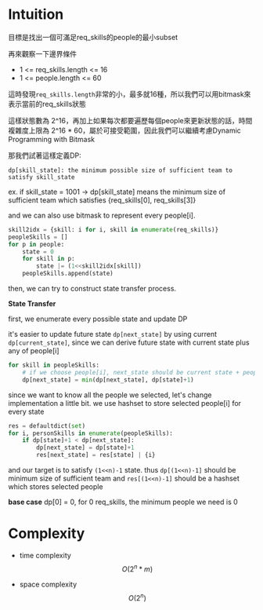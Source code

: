 # Intuition

目標是找出一個可滿足req_skills的people的最小subset

再來觀察一下邊界條件
- 1 <= req_skills.length <= 16
- 1 <= people.length <= 60

這時發現`req_skills.length`非常的小，最多就16種，所以我們可以用bitmask來表示當前的req_skills狀態

這樣狀態數為 2^16，再加上如果每次都要遍歷每個people來更新狀態的話，時間複雜度上限為 2^16 * 60，屬於可接受範圍，因此我們可以繼續考慮Dynamic Programming with Bitmask

那我們試著這樣定義DP:

`dp[skill_state]: the minimum possible size of sufficient team to satisfy skill_state`

ex. if skill_state = 1001 -> dp[skill_state] means the minimum size of sufficient team which satisfies {req_skills[0], req_skills[3]}

and we can also use bitmask to represent every people[i].

```py
skill2idx = {skill: i for i, skill in enumerate(req_skills)}
peopleSkills = []
for p in people:
    state = 0
    for skill in p:
        state |= (1<<skill2idx[skill])
    peopleSkills.append(state)
```

then, we can try to construct state transfer process.

**State Transfer**

first, we enumerate every possible state and update DP

it's easier to update future state `dp[next_state]` by using current `dp[current_state]`, since we can derive future state with current state plus any of people[i]

```py
for skill in peopleSkills:
    # if we choose people[i], next_state should be current state + peopleSkills[i]
    dp[next_state] = min(dp[next_state], dp[state]+1)
```

since we want to know all the people we selected, let's change implementation a little bit.
we use hashset to store selected people[i] for every state

```py
res = defaultdict(set)
for i, personSkills in enumerate(peopleSkills):
    if dp[state]+1 < dp[next_state]:
        dp[next_state] = dp[state]+1
        res[next_state] = res[state] | {i}
```

and our target is to satisfy `(1<<n)-1` state. thus `dp[(1<<n)-1]` should be minimum size of sufficient team and `res[(1<<n)-1]` should be a hashset which stores selected people

**base case**
dp[0] = 0, for 0 req_skills, the minimum people we need is 0

# Complexity

- time complexity
$$O(2^n * m)$$

- space complexity
$$O(2^n)$$